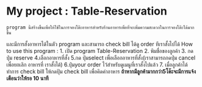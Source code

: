 My project : Table-Reservation
=================

    program นี้สร้างขึ้นเพื่อให้ใช้ในการจองโต๊ะอาหารสำหรับร้านอาหารเพื่อที่จะเพิ่มความสะดวกในการจองโต๊ะได้มากขึ้น
และมีการสั้งอาหารได้ในตัว program และสามารถ check bill ได้ดู order ทีเราสั้งไปได้
    How to use this program : 1. เปิด program Table-Reservation 2. พิมชื่อของลูกค้า 3. กดปุ่ม reserve 4.เลือกอาหารที่สั้ง 
                              5.กด ปุ่มselect เพื่อเลือกอาหารที่สั้ง(เราสามารถกดปุ่ม cancel เพื่อยกเลิก อาหารที่ เราสั้งได้) 
                              6.ปุ่มyour order ไว้สำหรับดูเมนูที่เราสั้งไปแล้ว 7. เมื่อลูกค้าได้ทำการ check bill ให้กดปุ้ม check                               bill เพื่อคิดค่าอาหาร
  **********ถ้าหากมีลูกค้ามากกว่า5โต๊ะจะมีการแจ้งเตือนว่าให้รอ 10 นาที**********
